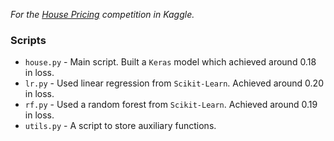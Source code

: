 *For the [House Pricing](https://www.kaggle.com/c/house-prices-advanced-regression-techniques) competition in Kaggle.*

### Scripts

* `house.py` - Main script. Built a `Keras` model which achieved around 0.18 in loss.
* `lr.py` - Used linear regression from `Scikit-Learn`. Achieved around 0.20 in loss.
* `rf.py` - Used a random forest from `Scikit-Learn`. Achieved around 0.19 in loss.
* `utils.py` - A script to store auxiliary functions.
